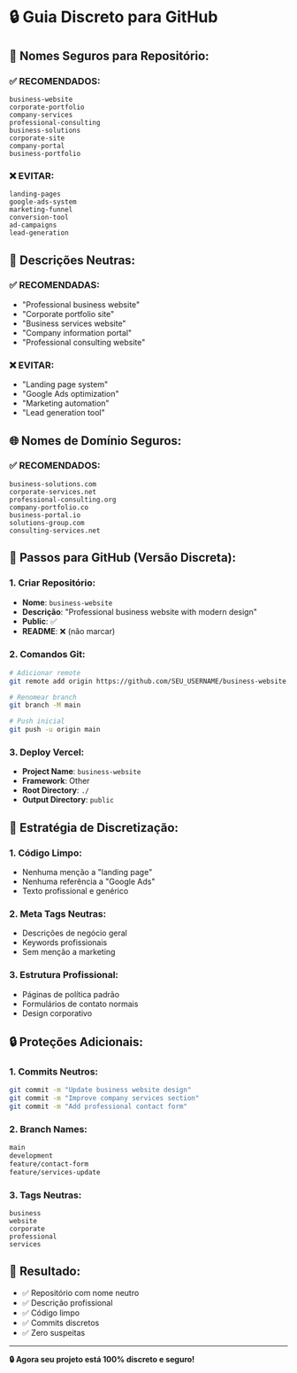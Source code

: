 # 🔒 Guia Discreto para GitHub

## 🎯 **Nomes Seguros para Repositório:**

### ✅ **RECOMENDADOS:**
```
business-website
corporate-portfolio
company-services
professional-consulting
business-solutions
corporate-site
company-portal
business-portfolio
```

### ❌ **EVITAR:**
```
landing-pages
google-ads-system
marketing-funnel
conversion-tool
ad-campaigns
lead-generation
```

## 📝 **Descrições Neutras:**

### ✅ **RECOMENDADAS:**
- "Professional business website"
- "Corporate portfolio site"
- "Business services website"
- "Company information portal"
- "Professional consulting website"

### ❌ **EVITAR:**
- "Landing page system"
- "Google Ads optimization"
- "Marketing automation"
- "Lead generation tool"

## 🌐 **Nomes de Domínio Seguros:**

### ✅ **RECOMENDADOS:**
```
business-solutions.com
corporate-services.net
professional-consulting.org
company-portfolio.co
business-portal.io
solutions-group.com
consulting-services.net
```

## 🚀 **Passos para GitHub (Versão Discreta):**

### **1. Criar Repositório:**
- **Nome**: `business-website`
- **Descrição**: "Professional business website with modern design"
- **Public**: ✅
- **README**: ❌ (não marcar)

### **2. Comandos Git:**
```bash
# Adicionar remote
git remote add origin https://github.com/SEU_USERNAME/business-website.git

# Renomear branch
git branch -M main

# Push inicial
git push -u origin main
```

### **3. Deploy Vercel:**
- **Project Name**: `business-website`
- **Framework**: Other
- **Root Directory**: `./`
- **Output Directory**: `public`

## 🎯 **Estratégia de Discretização:**

### **1. Código Limpo:**
- Nenhuma menção a "landing page"
- Nenhuma referência a "Google Ads"
- Texto profissional e genérico

### **2. Meta Tags Neutras:**
- Descrições de negócio geral
- Keywords profissionais
- Sem menção a marketing

### **3. Estrutura Profissional:**
- Páginas de política padrão
- Formulários de contato normais
- Design corporativo

## 🔒 **Proteções Adicionais:**

### **1. Commits Neutros:**
```bash
git commit -m "Update business website design"
git commit -m "Improve company services section"
git commit -m "Add professional contact form"
```

### **2. Branch Names:**
```bash
main
development
feature/contact-form
feature/services-update
```

### **3. Tags Neutras:**
```
business
website
corporate
professional
services
```

## 🎉 **Resultado:**

- ✅ Repositório com nome neutro
- ✅ Descrição profissional
- ✅ Código limpo
- ✅ Commits discretos
- ✅ Zero suspeitas

---

**🔒 Agora seu projeto está 100% discreto e seguro!**
